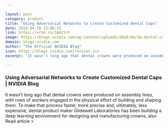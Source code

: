 ```yaml
---

layout: post
category: product
title: "Using Adversarial Networks to Create Customized Dental Caps"
date: 2018-04-18 15:06:15
link: https://vrhk.co/2qHZ1rF
image: https://blogs.nvidia.com/wp-content/uploads/2018/04/16-dental-crown.jpg
domain: blogs.nvidia.com
author: "The Official NVIDIA Blog"
icon: https://blogs.nvidia.com/favicon.ico
excerpt: "It wasn’t long ago that dental crowns were produced on assembly lines, with rows of workers engaged in the physical effort of building and shaping them. To make that process faster, more precise and, ultimately, less expensive, dental product maker Glidewell Laboratories has been building a deep learning environment for designing and manufacturing crowns, also Read article &gt;"

---
```


### Using Adversarial Networks to Create Customized Dental Caps | NVIDIA Blog

It wasn’t long ago that dental crowns were produced on assembly lines, with rows of workers engaged in the physical effort of building and shaping them. To make that process faster, more precise and, ultimately, less expensive, dental product maker Glidewell Laboratories has been building a deep learning environment for designing and manufacturing crowns, also Read article &gt;